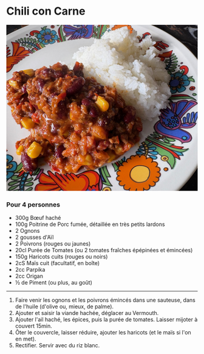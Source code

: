 # Chili con Carne

![image.png](../images/chili-con-carne.jpeg)

### Pour 4 personnes

- 300g Bœuf haché
- 100g Poitrine de Porc fumée, détaillée en très petits lardons
- 2 Ognons
- 2 gousses d'Aïl
- 2 Poivrons (rouges ou jaunes)
- 20cl Purée de Tomates (ou 2 tomates fraîches épépinées et émincées)
- 150g Haricots cuits (rouges ou noirs)
- 2cS Maïs cuit (facultatif, en boîte)
- 2cc Parpika
- 2cc Origan
- ½ de Piment (ou plus, au goût)

---

1. Faire venir les ognons et les poivrons émincés dans une sauteuse, dans de l'huile (d'olive ou, mieux, de palme).
2. Ajouter et saisir la viande hachée, déglacer au Vermouth.
3. Ajouter l'ail haché, les épices, puis la purée de tomates. Laisser mijoter à couvert 15min.
4. Ôter le couvercle, laisser réduire, ajouter les haricots (et le maïs si l'on en met).
5. Rectifier. Servir avec du riz blanc.
